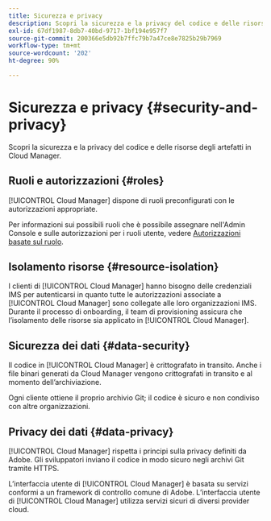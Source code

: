 ```yaml
---
title: Sicurezza e privacy
description: Scopri la sicurezza e la privacy del codice e delle risorse degli artefatti in Cloud Manager.
exl-id: 67df1987-8db7-40bd-9717-1bf194e957f7
source-git-commit: 200366e5db92b7ffc79b7a47ce8e7825b29b7969
workflow-type: tm+mt
source-wordcount: '202'
ht-degree: 90%

---
```



# Sicurezza e privacy {#security-and-privacy}

Scopri la sicurezza e la privacy del codice e delle risorse degli artefatti in Cloud Manager.

## Ruoli e autorizzazioni {#roles}

[!UICONTROL Cloud Manager] dispone di ruoli preconfigurati con le autorizzazioni appropriate.

Per informazioni sui possibili ruoli che è possibile assegnare nell&#39;Admin Console e sulle autorizzazioni per i ruoli utente, vedere [Autorizzazioni basate sul ruolo](/help/requirements/role-based-permissions.md).

## Isolamento risorse {#resource-isolation}

I clienti di [!UICONTROL Cloud Manager] hanno bisogno delle credenziali IMS per autenticarsi in quanto tutte le autorizzazioni associate a [!UICONTROL Cloud Manager] sono collegate alle loro organizzazioni IMS. Durante il processo di onboarding, il team di provisioning assicura che l’isolamento delle risorse sia applicato in [!UICONTROL Cloud Manager].

## Sicurezza dei dati {#data-security}

Il codice in [!UICONTROL Cloud Manager] è crittografato in transito. Anche i file binari generati da Cloud Manager vengono crittografati in transito e al momento dell’archiviazione.

Ogni cliente ottiene il proprio archivio Git; il codice è sicuro e non condiviso con altre organizzazioni.

## Privacy dei dati {#data-privacy}

[!UICONTROL Cloud Manager] rispetta i principi sulla privacy definiti da Adobe. Gli sviluppatori inviano il codice in modo sicuro negli archivi Git tramite HTTPS.

L’interfaccia utente di [!UICONTROL Cloud Manager] è basata su servizi conformi a un framework di controllo comune di Adobe. L’interfaccia utente di [!UICONTROL Cloud Manager] utilizza servizi sicuri di diversi provider cloud.
